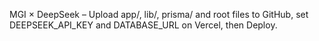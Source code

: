 MGI × DeepSeek – Upload app/, lib/, prisma/ and root files to GitHub, set DEEPSEEK_API_KEY and DATABASE_URL on Vercel, then Deploy.
